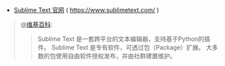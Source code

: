 - [Sublime Text 官网](https://www.sublimetext.com/) ( https://www.sublimetext.com/ )

> @[维基百科](https://zh.wikipedia.org/wiki/Sublime_Text):
>> Sublime Text 是一套跨平台的文本编辑器，支持基于Python的插件。
>> Sublime Text 是专有软件，可透过包（Package）扩展。
>> 大多数的包使用自由软件授权发布，并由社群建置维护。

>  <a href="https://camo.githubusercontent.com/659edb627b98dcc5993bd04f64a5dd6dfb1ef40d/68747470733a2f2f6462616465722e6f72672f7374617469632f666967757265732f646a616e6569726f2d736e6970706574732e676966" border="0" width="100%" height="100%" title="Sublime Text"></a>
